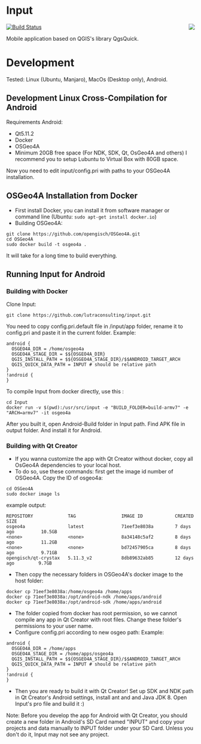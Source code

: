 # Input

<img align="right" src="https://raw.githubusercontent.com/lutraconsulting/input/d781624aa2927d3c92432905de441d4fa83980f1/app/img/input.png">

[![Build Status](https://travis-ci.com/lutraconsulting/input.svg?branch=master)](https://travis-ci.com/lutraconsulting/input)

Mobile application based on QGIS's library QgsQuick.

# Development

Tested: Linux (Ubuntu, Manjaro), MacOs (Desktop only), Android.

## Development Linux Cross-Compilation for Android
Requirements Android:
- Qt5.11.2
- Docker
- OSGeo4A
- Minimum 20GB free space (For NDK, SDK, Qt, OsGeo4A and others)
I recommend you to setup Lubuntu to Virtual Box with 80GB space.

Now you need to edit input/config.pri with paths to your OSGeo4A installation. 

## OSGeo4A Installation from Docker
- First install Docker, you can install it from software manager or command line (Ubuntu: ```sudo apt-get install docker.io```)
- Building OSGeo4A:
```
git clone https://github.com/opengisch/OSGeo4A.git
cd OSGeo4A
sudo docker build -t osgeo4a .
```
It will take for a long time to build everything.
## Running Input for Android
### Building with Docker
Clone Input:
```
git clone https://github.com/lutraconsulting/input.git
```
You need to copy config.pri.default file in /input/app folder, rename it to config.pri and paste it in the current folder.
Example:
```
android {
  OSGEO4A_DIR = /home/osgeo4a
  OSGEO4A_STAGE_DIR = $${OSGEO4A_DIR}
  QGIS_INSTALL_PATH = $${OSGEO4A_STAGE_DIR}/$$ANDROID_TARGET_ARCH
  QGIS_QUICK_DATA_PATH = INPUT # should be relative path
}
!android {
}
```

To compile Input from docker directly, use this :
```
cd Input
docker run -v $(pwd):/usr/src/input -e "BUILD_FOLDER=build-armv7" -e "ARCH=armv7" -it osgeo4a
```
After you built it, open Android-Build folder in Input path. Find APK file in output folder. And install it for Android.
### Building with Qt Creator
- If you wanna customize the app with Qt Creator without docker, copy all OsGeo4A dependencies to your local host.
- To do so, use these commands:
first get the image id number of OSGeo4A. Copy the ID of osgeo4a:
```
cd OSGeo4A
sudo docker image ls
```
example output:
```
REPOSITORY             TAG                 IMAGE ID            CREATED             SIZE
osgeo4a                latest              71eef3e8038a        7 days ago          10.5GB
<none>                 <none>              8a34148c5af2        8 days ago          11.2GB
<none>                 <none>              bd72457905ca        8 days ago          9.71GB
opengisch/qt-crystax   5.11.3_v2           8db89632ab85        12 days ago         9.7GB
```
- Then copy the necessary folders in OSGeo4A's docker image to the host folder:
```
docker cp 71eef3e8038a:/home/osgeo4a /home/apps
docker cp 71eef3e8038a:/opt/android-ndk /home/apps/android
docker cp 71eef3e8038a:/opt/android-sdk /home/apps/android
```
- The folder copied from docker has root permission, so we cannot compile any app in Qt Creator with root files. Change these folder's permissions to your user name.
- Configure config.pri according to new osgeo path:
Example:
```
android {
  OSGEO4A_DIR = /home/apps
  OSGEO4A_STAGE_DIR = /home/apps/osgeo4a
  QGIS_INSTALL_PATH = $${OSGEO4A_STAGE_DIR}/$$ANDROID_TARGET_ARCH
  QGIS_QUICK_DATA_PATH = INPUT # should be relative path
}
!android {
}
```
- Then you are ready to build it with Qt Creator! Set up SDK and NDK path in Qt Creator's Android settings, install ant and and Java JDK 8. Open Input's pro file and build it :)

Note: Before you develop the app for Android with Qt Creator, you should create a new folder in Android's SD Card named "INPUT" and copy your projects and data manually to INPUT folder under your SD Card. Unless you don't do it, Input may not see any project.

